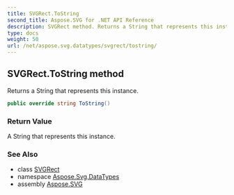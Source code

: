 ```yaml
---
title: SVGRect.ToString
second_title: Aspose.SVG for .NET API Reference
description: SVGRect method. Returns a String that represents this instance
type: docs
weight: 50
url: /net/aspose.svg.datatypes/svgrect/tostring/
---
```

## SVGRect.ToString method

Returns a String that represents this instance.

```csharp
public override string ToString()
```

### Return Value

A String that represents this instance.

### See Also

* class [SVGRect](../)
* namespace [Aspose.Svg.DataTypes](../../svgrect/)
* assembly [Aspose.SVG](../../../)

